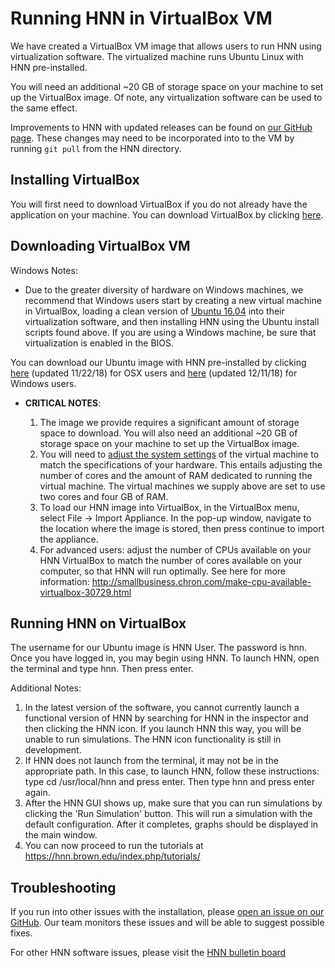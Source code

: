 # Running HNN in VirtualBox VM

We have created a VirtualBox VM image that allows users to run HNN using virtualization software. The virtualized machine runs Ubuntu Linux with HNN pre-installed.

You will need an additional ~20 GB of storage space on your machine to set up the VirtualBox image. Of note, any virtualization software can be used to the same effect.

Improvements to HNN with updated releases can be found on [our GitHub page](https://github.com/jonescompneurolab/hnn/releases">https://github.com/jonescompneurolab/hnn/releases). These changes may need to be incorporated into to the VM by running `git pull` from the HNN directory.

## Installing VirtualBox

You will first need to download VirtualBox if you do not already have the application on your machine. You can download VirtualBox by clicking [here](https://www.virtualbox.org/wiki/Downloads).

## Downloading VirtualBox VM

Windows Notes:

* Due to the greater diversity of hardware on Windows machines, we recommend that Windows users start by creating a new virtual machine in VirtualBox, loading a clean version of [Ubuntu 16.04](https://www.ubuntu.com/download/desktop/thank-you?country=US&amp;version=16.04.4&amp;architecture=amd64) into their virtualization software, and then installing HNN using the Ubuntu install scripts found above. If you are using a Windows machine, be sure that virtualization is enabled in the BIOS.

You can download our Ubuntu image with HNN pre-installed by clicking [here](https://www.dropbox.com/s/md2zeazrc8v7vut/hnn_vb_osx_updated_11222018.ova?dl=0) (updated 11/22/18) for OSX users and [here](https://www.dropbox.com/s/1njlc74q32drvvo/hnn_vb_windows_updated_12112018.ova?dl=0) (updated 12/11/18) for Windows users.

* **CRITICAL NOTES**:

  1. The image we provide requires a significant amount of storage space to download. You will also need an additional ~20 GB of storage space on your machine to set up the VirtualBox image.
  2. You will need to [adjust the system settings](https://lifehacker.com/the-power-users-guide-to-better-virtual-machines-in-vir-1569943402) of the virtual machine to match the specifications of your hardware. This entails adjusting the number of cores and the amount of RAM dedicated to running the virtual machine. The virtual machines we supply above are set to use two cores and four GB of RAM.
  3. To load our HNN image into VirtualBox, in the VirtualBox menu, select File -> Import Appliance. In the pop-up window, navigate to the location where the image is stored, then press continue to import the appliance.
  4. For advanced users: adjust the number of CPUs available on your HNN VirtualBox to match the number of cores available on your computer, so that HNN will run optimally. See here for more information: http://smallbusiness.chron.com/make-cpu-available-virtualbox-30729.html 

## Running HNN on VirtualBox

The username for our Ubuntu image is HNN User. The password is hnn. Once you have logged in, you may begin using HNN. To launch HNN, open the terminal and type hnn. Then press enter.

Additional Notes:

1. In the latest version of the software, you cannot currently launch a functional version of HNN by searching for HNN in the inspector and then clicking the HNN icon. If you launch HNN this way, you will be unable to run simulations. The HNN icon functionality is still in development.
2. If HNN does not launch from the terminal, it may not be in the appropriate path. In this case, to launch HNN, follow these instructions: type cd /usr/local/hnn and press enter. Then type hnn and press enter again.
3. After the HNN GUI shows up, make sure that you can run simulations by clicking the 'Run Simulation' button. This will run a simulation with the default configuration. After it completes, graphs should be displayed in the main window.
4. You can now proceed to run the tutorials at https://hnn.brown.edu/index.php/tutorials/

## Troubleshooting

If you run into other issues with the installation, please [open an issue on our GitHub](https://github.com/jonescompneurolab/hnn/issues). Our team monitors these issues and will be able to suggest possible fixes.

For other HNN software issues, please visit the [HNN bulletin board](https://www.neuron.yale.edu/phpBB/viewforum.php?f=46)